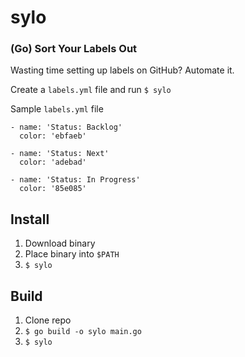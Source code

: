 # sylo
### (Go) Sort Your Labels Out

Wasting time setting up labels on GitHub? Automate it.

Create a `labels.yml` file and run `$ sylo`

Sample `labels.yml` file
```
- name: 'Status: Backlog'
  color: 'ebfaeb'

- name: 'Status: Next'
  color: 'adebad'

- name: 'Status: In Progress'
  color: '85e085'
```

## Install
1. Download binary
2. Place binary into `$PATH`
3. `$ sylo`

## Build
1. Clone repo
2. `$ go build -o sylo main.go`
3. `$ sylo`